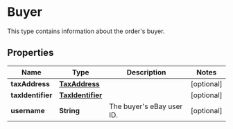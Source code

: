 

# Buyer

This type contains information about the order's buyer.
## Properties

Name | Type | Description | Notes
------------ | ------------- | ------------- | -------------
**taxAddress** | [**TaxAddress**](TaxAddress.md) |  |  [optional]
**taxIdentifier** | [**TaxIdentifier**](TaxIdentifier.md) |  |  [optional]
**username** | **String** | The buyer&#39;s eBay user ID. |  [optional]




